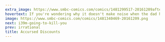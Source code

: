 ```yaml
---
extra_image: https://www.smbc-comics.com/comics/1481299517-20161209after.png
hovertext: If you're wondering why it doesn't make noise when the dad holds it, it's because all dads are dead inside.
image: https://www.smbc-comics.com/comics/1481340469-20161209.png
next: i39m-going-to-kill-you
prev: irrational
title: Accursed Discounts
---
```

